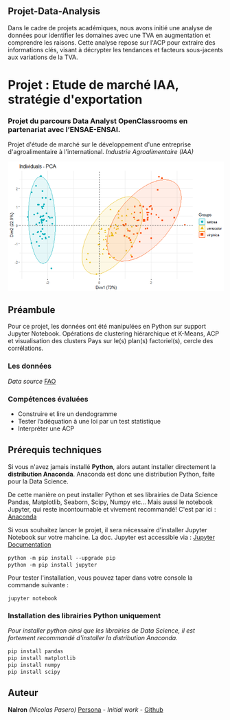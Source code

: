 ## Projet-Data-Analysis

Dans le cadre de projets académiques, nous avons initié une analyse de données pour identifier les domaines avec une TVA en augmentation et comprendre les raisons. Cette analyse repose sur l'ACP pour extraire des informations clés, visant à décrypter les tendances et facteurs sous-jacents aux variations de la TVA.

# Projet : Etude de marché IAA, stratégie d'exportation
### Projet du parcours Data Analyst OpenClassrooms en partenariat avec l’ENSAE-ENSAI.
Projet d'étude de marché sur le développement d'une entreprise d'agroalimentaire à l'international.
*Industrie Agroalimentaire (IAA)* 

![ellipse](https://github.com/hmoumad/hmoumad/blob/main/ellipse.png)

## Préambule
Pour ce projet, les données ont été manipulées en Python sur support Jupyter Notebook. Opérations de clustering hiérarchique et K-Means, ACP et visualisation des clusters Pays sur le(s) plan(s) factoriel(s), cercle des corrélations. 

### Les données
*Data source* [FAO](http://www.fao.org/faostat/fr/#data)

### Compétences évaluées
 - Construire et lire un dendogramme
 - Tester l’adéquation à une loi par un test statistique
 - Interpréter une ACP


## Prérequis techniques
Si vous n'avez jamais installé **Python**, alors autant installer directement la **distribution Anaconda**.
Anaconda est donc une distribution Python, faite pour la Data Science.

De cette manière on peut installer Python et ses librairies de Data Science Pandas, Matplotlib, Seaborn, Scipy, Numpy etc… 
Mais aussi le notebook Jupyter, qui reste incontournable et vivement recommandé!
C'est par ici : [Anaconda](https://www.anaconda.com/download)

Si vous souhaitez lancer le projet, il sera nécessaire d'installer Jupyter Notebook sur votre mahcine. 
La doc. Jupyter est accessible via : [Jupyter Documentation](https://jupyter.readthedocs.io/en/latest/install.html) 

```
python -m pip install --upgrade pip    
python -m pip install jupyter
```

Pour tester l'installation, vous pouvez taper dans votre console la commande suivante :

```
jupyter notebook
```

### Installation des librairies Python uniquement
*Pour installer python ainsi que les librairies de Data Science, il est fortement recommandé d'installer la distribution Anaconda.* 

```
pip install pandas
pip install matplotlib
pip install numpy
pip install scipy
```

## Auteur

**Nalron** *(Nicolas Pasero)* [Persona](https://nalron.com) - *Initial work* - [Github](https://github.com/nalron)
